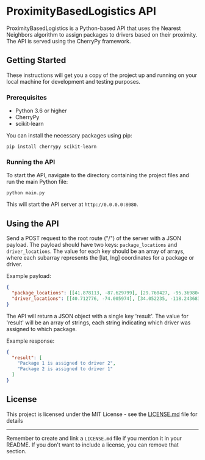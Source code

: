 # ProximityBasedLogistics API

ProximityBasedLogistics is a Python-based API that uses the Nearest Neighbors algorithm to assign packages to drivers based on their proximity. The API is served using the CherryPy framework.

## Getting Started

These instructions will get you a copy of the project up and running on your local machine for development and testing purposes.

### Prerequisites

- Python 3.6 or higher
- CherryPy
- scikit-learn

You can install the necessary packages using pip:

```
pip install cherrypy scikit-learn
```

### Running the API

To start the API, navigate to the directory containing the project files and run the main Python file:

```
python main.py
```

This will start the API server at `http://0.0.0.0:8080`.

## Using the API

Send a POST request to the root route ("/") of the server with a JSON payload. The payload should have two keys: `package_locations` and `driver_locations`. The value for each key should be an array of arrays, where each subarray represents the [lat, lng] coordinates for a package or driver.

Example payload:

```json
{
  "package_locations": [[41.878113, -87.629799], [29.760427, -95.369804]],
  "driver_locations": [[40.712776, -74.005974], [34.052235, -118.243683]]
}
```

The API will return a JSON object with a single key 'result'. The value for 'result' will be an array of strings, each string indicating which driver was assigned to which package.

Example response:

```json
{
  "result": [
    "Package 1 is assigned to driver 2",
    "Package 2 is assigned to driver 1"
  ]
}
```

## License

This project is licensed under the MIT License - see the [LICENSE.md](LICENSE.md) file for details

---

Remember to create and link a `LICENSE.md` file if you mention it in your README. If you don't want to include a license, you can remove that section.
